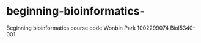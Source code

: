 # beginning-bioinformatics-
Beginning bioinformatics course code 
Wonbin Park 1002299074 Biol5340-001
